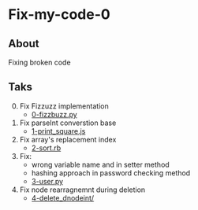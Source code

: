 # Fix-my-code-0

## About
Fixing broken code

## Taks
0. Fix Fizzuzz implementation
	* [0-fizzbuzz.py](0-fizzbuzz.py)
1. Fix parseInt converstion base
	* [1-print_square.js](1-print_square.js)
2. Fix array's replacement index
	* [2-sort.rb](2-sort.rb)
3. Fix:
	* wrong variable name and in setter method
	* hashing approach in password checking method
	* [3-user.py](3-user.py)
4. Fix node rearragnemnt during deletion
	* [4-delete_dnodeint/](4-delete_dnodeint/)

